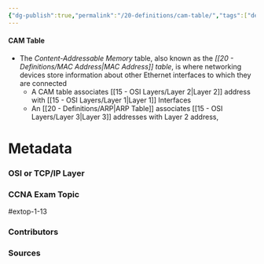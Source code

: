 ```yaml
---
{"dg-publish":true,"permalink":"/20-definitions/cam-table/","tags":["defs_ccna"]}
---
```


#### CAM Table
- The *Content-Addressable Memory* table, also known as the *[[20 - Definitions/MAC Address\|MAC Address]] table*, is where networking devices store information about other Ethernet interfaces to which they are connected
	- A CAM table associates [[15 - OSI Layers/Layer 2\|Layer 2]] address with [[15 - OSI Layers/Layer 1\|Layer 1]] Interfaces
	- An [[20 - Definitions/ARP\|ARP Table]] associates [[15 - OSI Layers/Layer 3\|Layer 3]] addresses with Layer 2 address,


# Metadata
### OSI or TCP/IP Layer

### CCNA Exam Topic
#extop-1-13 
### Contributors

### Sources

